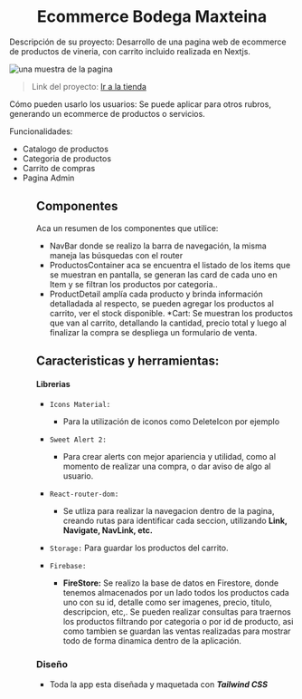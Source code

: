  <h1 align="center"> Ecommerce Bodega Maxteina </h1>

Descripción de su proyecto: Desarrollo de una pagina web de ecommerce de productos de vineria, con carrito incluido realizada en Nextjs.

![una muestra de la pagina]()

>Link del proyecto: [Ir a la tienda](https://nextjs-coder.vercel.app/)

Cómo pueden usarlo los usuarios: Se puede aplicar para otros rubros, generando un ecommerce de productos o servicios. 

Funcionalidades: <ul>
                   <li>Catalogo de productos</li>
                   <li>Categoria de productos</li>
                   <li>Carrito de compras</li>
                   <li>Pagina Admin</li>
                 <ul>
## Componentes
Aca un resumen de los componentes que utilice: 

* NavBar  donde se realizo la barra de navegación, la misma maneja las búsquedas con el router
* ProductosContainer aca se encuentra el listado de los items que se muestran en pantalla, se generan las card de cada uno en Item y se filtran los productos por categoria..
* ProductDetail amplía cada producto y brinda información detalladada al respecto, se pueden agregar los productos al carrito, ver el stock disponible.
*Cart: Se muestran los productos que van al carrito, detallando la cantidad, precio total y luego al finalizar la compra se despliega un formulario de venta.

## Caracteristicas y herramientas:
#### Librerias

- `Icons Material:`
    - Para la utilización de iconos como DeleteIcon por ejemplo
    
- `Sweet Alert 2:`
    - Para crear alerts con mejor apariencia y utilidad, como al momento de realizar una compra, o dar aviso de algo al usuario.
    
- `React-router-dom:`
    - Se utliza para realizar la navegacion dentro de la pagina, creando rutas para identificar cada seccion, utilizando  **Link, Navigate, NavLink, etc.** 

- `Storage:`
    Para guardar los productos del carrito.   
    
- `Firebase:`
    - **FireStore:**
    Se realizo la base de datos en Firestore, donde tenemos almacenados por un lado todos los productos cada uno con su id, detalle como ser imagenes, precio, titulo, descripcion, etc,. Se pueden realizar consultas para traernos los productos filtrando por categoria o por id de producto, asi como tambien se guardan las ventas realizadas para mostrar todo de forma dinamica dentro de la aplicación.  
  
   
### Diseño
- Toda la app esta diseñada y maquetada con ***Tailwind CSS***
